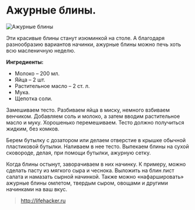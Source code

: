 # Ажурные блины.
![Ажурные блины](/images/Kulinar/Vipechka/neobich_blini_001.jpg 'Ажурные блины')

Эти красивые блины станут изюминкой на столе. А благодаря разнообразию вариантов начинки, ажурные блины можно печь хоть всю масленичную неделю.

**Ингредиенты:**

- Молоко – 200 мл.
- Яйца – 2 шт.
- Растительное масло – 2 ст. л.
- Мука.
- Щепотка соли.

Замешиваем тесто. Разбиваем яйца в миску, немного взбиваем венчиком. Добавляем соль и молоко, а затем вводим растительное масло и муку. Хорошенько перемешиваем. Тесто должно получиться жидким, без комков.

Берем бутылку с дозатором или делаем отверстие в крышке обычной пластиковой бутылки. Наливаем в нее тесто. Выпекаем блины на сухой сковороде, делая, при помощи бутылки, ажурную сетку.

Когда блины остынут, заворачиваем в них начинку. К примеру, можно сделать пасту из мягкого сыра и чеснока. Выложить на блин лист салата и намазать сырной начинкой. Также можно «нафаршировать» ажурные блины омлетом, твердым сыром, овощами и другими начинками на ваш вкус.

> http://lifehacker.ru
